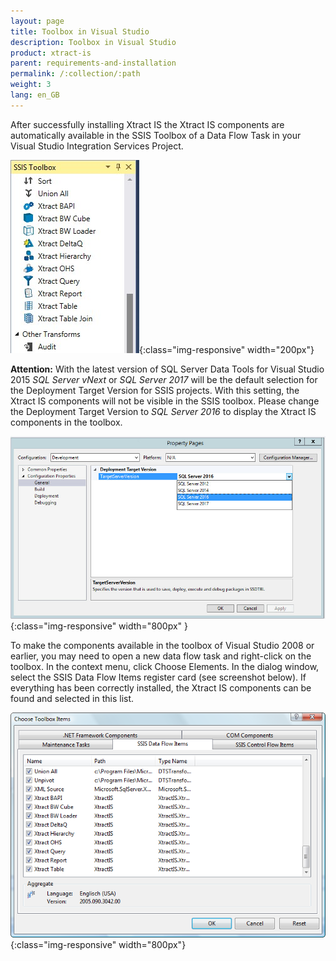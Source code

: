 ```yaml
---
layout: page
title: Toolbox in Visual Studio
description: Toolbox in Visual Studio
product: xtract-is
parent: requirements-and-installation
permalink: /:collection/:path
weight: 3
lang: en_GB
---
```


After successfully installing Xtract IS the Xtract IS components are automatically available in the SSIS Toolbox of a Data Flow Task in your Visual Studio Integration Services Project.

![XIS_SSIS_Toolbox](/img/content/XIS_SSIS_Toolbox.jpg){:class="img-responsive" width="200px"}

**Attention:** With the latest version of SQL Server Data Tools for Visual Studio 2015 *SQL Server vNext* or *SQL Server 2017* will be the default selection for the Deployment Target Version for SSIS projects. With this setting, the Xtract IS components will not be visible in the SSIS toolbox. Please change the Deployment Target Version to *SQL Server 2016* to display the Xtract IS components in the toolbox.

![SSIS_Target_Server_Version](/img/content/SSIS_Target_Server_Version.jpg){:class="img-responsive" width="800px" }  

To make the components available in the toolbox of Visual Studio 2008 or earlier, you may need to open a new data flow task and right-click on the toolbox. In the context menu, click Choose Elements. In the dialog window, select the SSIS Data Flow Items register card (see screenshot below). If everything has been correctly installed, the Xtract IS components can be found and selected in this list.

![Toolbox-01](/img/content/Toolbox-01.png){:class="img-responsive" width="800px"}